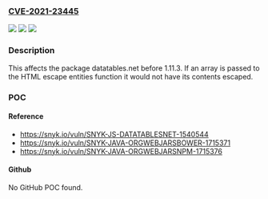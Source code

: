 ### [CVE-2021-23445](https://cve.mitre.org/cgi-bin/cvename.cgi?name=CVE-2021-23445)
![](https://img.shields.io/static/v1?label=Product&message=datatables.net&color=blue)
![](https://img.shields.io/static/v1?label=Version&message=%3C%201.11.3%20&color=brighgreen)
![](https://img.shields.io/static/v1?label=Vulnerability&message=Cross-site%20Scripting%20(XSS)&color=brighgreen)

### Description

This affects the package datatables.net before 1.11.3. If an array is passed to the HTML escape entities function it would not have its contents escaped.

### POC

#### Reference
- https://snyk.io/vuln/SNYK-JS-DATATABLESNET-1540544
- https://snyk.io/vuln/SNYK-JAVA-ORGWEBJARSBOWER-1715371
- https://snyk.io/vuln/SNYK-JAVA-ORGWEBJARSNPM-1715376

#### Github
No GitHub POC found.


